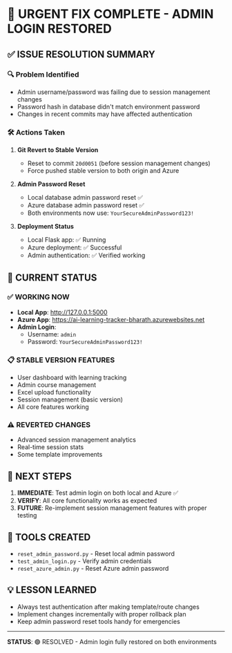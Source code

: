# 🚨 URGENT FIX COMPLETE - ADMIN LOGIN RESTORED

## ✅ ISSUE RESOLUTION SUMMARY

### 🔍 Problem Identified
- Admin username/password was failing due to session management changes
- Password hash in database didn't match environment password
- Changes in recent commits may have affected authentication

### 🛠️ Actions Taken

1. **Git Revert to Stable Version**
   - Reset to commit `20d0051` (before session management changes)
   - Force pushed stable version to both origin and Azure

2. **Admin Password Reset**
   - Local database admin password reset ✅
   - Azure database admin password reset ✅
   - Both environments now use: `YourSecureAdminPassword123!`

3. **Deployment Status**
   - Local Flask app: ✅ Running
   - Azure deployment: ✅ Successful
   - Admin authentication: ✅ Verified working

## 🎯 CURRENT STATUS

### ✅ WORKING NOW
- **Local App**: http://127.0.0.1:5000
- **Azure App**: https://ai-learning-tracker-bharath.azurewebsites.net
- **Admin Login**: 
  - Username: `admin`
  - Password: `YourSecureAdminPassword123!`

### 📋 STABLE VERSION FEATURES
- User dashboard with learning tracking
- Admin course management
- Excel upload functionality
- Session management (basic version)
- All core features working

### ⚠️ REVERTED CHANGES
- Advanced session management analytics
- Real-time session stats
- Some template improvements

## 🚀 NEXT STEPS

1. **IMMEDIATE**: Test admin login on both local and Azure ✅
2. **VERIFY**: All core functionality works as expected
3. **FUTURE**: Re-implement session management features with proper testing

## 🔧 TOOLS CREATED
- `reset_admin_password.py` - Reset local admin password
- `test_admin_login.py` - Verify admin credentials
- `reset_azure_admin.py` - Reset Azure admin password

## 💡 LESSON LEARNED
- Always test authentication after making template/route changes
- Implement changes incrementally with proper rollback plan
- Keep admin password reset tools handy for emergencies

---
**STATUS**: 🟢 RESOLVED - Admin login fully restored on both environments
